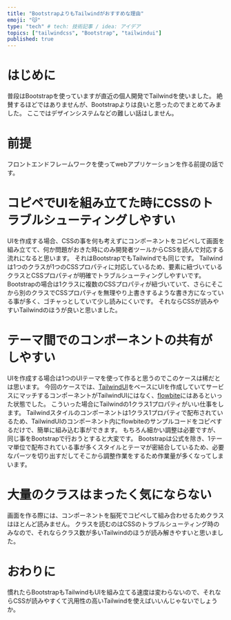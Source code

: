```yaml
---
title: "BootstrapよりもTailwindがおすすめな理由"
emoji: "😽"
type: "tech" # tech: 技術記事 / idea: アイデア
topics: ["tailwindcss", "Bootstrap", "tailwindui"]
published: true
---
```


# はじめに
普段はBootstrapを使っていますが直近の個人開発でTailwindを使いました。
絶賛するほどではありませんが、Bootstrapよりは良いと思ったのでまとめてみました。
ここではデザインシステムなどの難しい話はしません。

# 前提
フロントエンドフレームワークを使ってwebアプリケーションを作る前提の話です。

# コピペでUIを組み立てた時にCSSのトラブルシューティングしやすい
UIを作成する場合、CSSの事を何も考えずにコンポーネントをコピペして画面を組み立てて、何か問題がおきた時にのみ開発者ツールからCSSを読んで対応する流れになると思います。
それはBootstrapでもTailwindでも同じです。
Tailwindは1つのクラスが1つのCSSプロパティに対応しているため、要素に紐づいているクラスとCSSプロパティが明確でトラブルシューティングしやすいです。
Bootstrapの場合は1クラスに複数のCSSプロパティが紐づいていて、さらにそこから別のクラスでCSSプロパティを無理やり上書きするような書き方になっている事が多く、ゴチャっとしていて少し読みにくいです。
それならCSSが読みやすいTailwindのほうが良いと思いました。

# テーマ間でのコンポーネントの共有がしやすい
UIを作成する場合は1つのUIテーマを使って作ると思うのでこのケースは稀だとは思います。
今回のケースでは、[TailwindUI](https://tailwindui.com/)をベースにUIを作成していてサービスにマッチするコンポーネントがTailwindUIにはなく、[flowbite](https://flowbite.com/)にはあるといった状態でした。
こういった場合にTailwindの1クラス1プロパティがいい仕事をします。
Tailwindスタイルのコンポーネントは1クラス1プロパティで配布されているため、TailwindUIのコンポーネント内にflowbiteのサンプルコードをコピペするだけで、簡単に組み込む事ができます。
もちろん細かい調整は必要ですが、同じ事をBootstrapで行おうとすると大変です。
Bootstrapは公式を除き、1テーマ単位で配布されている事が多くスタイルとテーマが密結合しているため、必要なパーツを切り出すだしてそこから調整作業をするため作業量が多くなってしまいます。

# 大量のクラスはまったく気にならない
画面を作る際には、コンポーネントを脳死でコピペして組み合わせるためクラスはほとんど読みません。
クラスを読むのはCSSのトラブルシューティング時のみなので、それならクラス数が多いTailwindのほうが読み解きやすいと思いました。

# おわりに
慣れたらBootstrapもTailwindもUIを組み立てる速度は変わらないので、それならCSSが読みやすくて汎用性の高いTailwindを使えばいいんじゃないでしょうか。